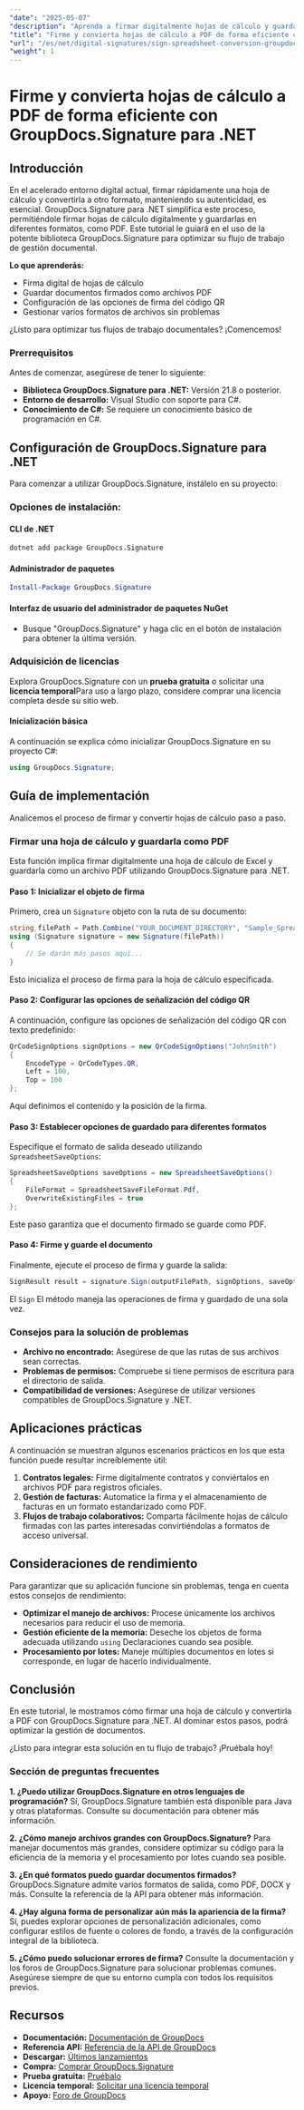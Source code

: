 ```yaml
---
"date": "2025-05-07"
"description": "Aprenda a firmar digitalmente hojas de cálculo y guardarlas como PDF con GroupDocs.Signature para .NET. Optimice sus flujos de trabajo documentales fácilmente."
"title": "Firme y convierta hojas de cálculo a PDF de forma eficiente con GroupDocs.Signature para .NET"
"url": "/es/net/digital-signatures/sign-spreadsheet-conversion-groupdocs-signature-net/"
"weight": 1
---
```


# Firme y convierta hojas de cálculo a PDF de forma eficiente con GroupDocs.Signature para .NET

## Introducción

En el acelerado entorno digital actual, firmar rápidamente una hoja de cálculo y convertirla a otro formato, manteniendo su autenticidad, es esencial. GroupDocs.Signature para .NET simplifica este proceso, permitiéndole firmar hojas de cálculo digitalmente y guardarlas en diferentes formatos, como PDF. Este tutorial le guiará en el uso de la potente biblioteca GroupDocs.Signature para optimizar su flujo de trabajo de gestión documental.

**Lo que aprenderás:**
- Firma digital de hojas de cálculo
- Guardar documentos firmados como archivos PDF
- Configuración de las opciones de firma del código QR
- Gestionar varios formatos de archivos sin problemas

¿Listo para optimizar tus flujos de trabajo documentales? ¡Comencemos!

### Prerrequisitos

Antes de comenzar, asegúrese de tener lo siguiente:
- **Biblioteca GroupDocs.Signature para .NET:** Versión 21.8 o posterior.
- **Entorno de desarrollo:** Visual Studio con soporte para C#.
- **Conocimiento de C#:** Se requiere un conocimiento básico de programación en C#.

## Configuración de GroupDocs.Signature para .NET

Para comenzar a utilizar GroupDocs.Signature, instálelo en su proyecto:

### Opciones de instalación:

#### CLI de .NET
```bash
dotnet add package GroupDocs.Signature
```

#### Administrador de paquetes
```powershell
Install-Package GroupDocs.Signature
```

#### Interfaz de usuario del administrador de paquetes NuGet
- Busque "GroupDocs.Signature" y haga clic en el botón de instalación para obtener la última versión.

### Adquisición de licencias

Explora GroupDocs.Signature con un **prueba gratuita** o solicitar una **licencia temporal**Para uso a largo plazo, considere comprar una licencia completa desde su sitio web.

#### Inicialización básica
A continuación se explica cómo inicializar GroupDocs.Signature en su proyecto C#:
```csharp
using GroupDocs.Signature;
```

## Guía de implementación

Analicemos el proceso de firmar y convertir hojas de cálculo paso a paso.

### Firmar una hoja de cálculo y guardarla como PDF

Esta función implica firmar digitalmente una hoja de cálculo de Excel y guardarla como un archivo PDF utilizando GroupDocs.Signature para .NET.

#### Paso 1: Inicializar el objeto de firma
Primero, crea un `Signature` objeto con la ruta de su documento:
```csharp
string filePath = Path.Combine("YOUR_DOCUMENT_DIRECTORY", "Sample_Spreadsheet.xlsx");
using (Signature signature = new Signature(filePath))
{
    // Se darán más pasos aquí...
}
```
Esto inicializa el proceso de firma para la hoja de cálculo especificada.

#### Paso 2: Configurar las opciones de señalización del código QR
A continuación, configure las opciones de señalización del código QR con texto predefinido:
```csharp
QrCodeSignOptions signOptions = new QrCodeSignOptions("JohnSmith")
{
    EncodeType = QrCodeTypes.QR,
    Left = 100,
    Top = 100
};
```
Aquí definimos el contenido y la posición de la firma.

#### Paso 3: Establecer opciones de guardado para diferentes formatos
Especifique el formato de salida deseado utilizando `SpreadsheetSaveOptions`:
```csharp
SpreadsheetSaveOptions saveOptions = new SpreadsheetSaveOptions()
{
    FileFormat = SpreadsheetSaveFileFormat.Pdf,
    OverwriteExistingFiles = true
};
```
Este paso garantiza que el documento firmado se guarde como PDF.

#### Paso 4: Firme y guarde el documento
Finalmente, ejecute el proceso de firma y guarde la salida:
```csharp
SignResult result = signature.Sign(outputFilePath, signOptions, saveOptions);
```
El `Sign` El método maneja las operaciones de firma y guardado de una sola vez.

### Consejos para la solución de problemas
- **Archivo no encontrado:** Asegúrese de que las rutas de sus archivos sean correctas.
- **Problemas de permisos:** Compruebe si tiene permisos de escritura para el directorio de salida.
- **Compatibilidad de versiones:** Asegúrese de utilizar versiones compatibles de GroupDocs.Signature y .NET.

## Aplicaciones prácticas

A continuación se muestran algunos escenarios prácticos en los que esta función puede resultar increíblemente útil:
1. **Contratos legales:** Firme digitalmente contratos y conviértalos en archivos PDF para registros oficiales.
2. **Gestión de facturas:** Automatice la firma y el almacenamiento de facturas en un formato estandarizado como PDF.
3. **Flujos de trabajo colaborativos:** Comparta fácilmente hojas de cálculo firmadas con las partes interesadas convirtiéndolas a formatos de acceso universal.

## Consideraciones de rendimiento
Para garantizar que su aplicación funcione sin problemas, tenga en cuenta estos consejos de rendimiento:
- **Optimizar el manejo de archivos:** Procese únicamente los archivos necesarios para reducir el uso de memoria.
- **Gestión eficiente de la memoria:** Deseche los objetos de forma adecuada utilizando `using` Declaraciones cuando sea posible.
- **Procesamiento por lotes:** Maneje múltiples documentos en lotes si corresponde, en lugar de hacerlo individualmente.

## Conclusión

En este tutorial, le mostramos cómo firmar una hoja de cálculo y convertirla a PDF con GroupDocs.Signature para .NET. Al dominar estos pasos, podrá optimizar la gestión de documentos.

¿Listo para integrar esta solución en tu flujo de trabajo? ¡Pruébala hoy!

### Sección de preguntas frecuentes

**1. ¿Puedo utilizar GroupDocs.Signature en otros lenguajes de programación?**
Sí, GroupDocs.Signature también está disponible para Java y otras plataformas. Consulte su documentación para obtener más información.

**2. ¿Cómo manejo archivos grandes con GroupDocs.Signature?**
Para manejar documentos más grandes, considere optimizar su código para la eficiencia de la memoria y el procesamiento por lotes cuando sea posible.

**3. ¿En qué formatos puedo guardar documentos firmados?**
GroupDocs.Signature admite varios formatos de salida, como PDF, DOCX y más. Consulte la referencia de la API para obtener más información.

**4. ¿Hay alguna forma de personalizar aún más la apariencia de la firma?**
Sí, puedes explorar opciones de personalización adicionales, como configurar estilos de fuente o colores de fondo, a través de la configuración integral de la biblioteca.

**5. ¿Cómo puedo solucionar errores de firma?**
Consulte la documentación y los foros de GroupDocs.Signature para solucionar problemas comunes. Asegúrese siempre de que su entorno cumpla con todos los requisitos previos.

## Recursos
- **Documentación:** [Documentación de GroupDocs](https://docs.groupdocs.com/signature/net/)
- **Referencia API:** [Referencia de la API de GroupDocs](https://reference.groupdocs.com/signature/net/)
- **Descargar:** [Últimos lanzamientos](https://releases.groupdocs.com/signature/net/)
- **Compra:** [Comprar GroupDocs.Signature](https://purchase.groupdocs.com/buy)
- **Prueba gratuita:** [Pruébalo](https://releases.groupdocs.com/signature/net/)
- **Licencia temporal:** [Solicitar una licencia temporal](https://purchase.groupdocs.com/temporary-license/)
- **Apoyo:** [Foro de GroupDocs](https://forum.groupdocs.com/c/signature/)